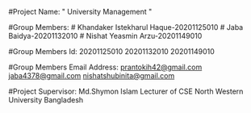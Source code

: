 #Project Name: " University Management "

 #Group Members:
     # Khandaker Istekharul Haque-20201125010
     # Jaba Baidya-20201132010
     # Nishat Yeasmin Arzu-20201149010

#Group Members Id:
      20201125010
      20201132010
      20201149010

#Group Members Email Address:
     prantokih42@gmail.com
     jaba4378@gmail.com
     nishatshubinita@gmail.com 

#Project Supervisor:
       Md.Shymon Islam
       Lecturer of CSE
       North Western University
       Bangladesh 

